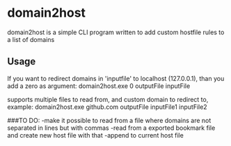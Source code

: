 # domain2host
domain2host is a simple CLI program written to add custom hostfile rules to a list of domains

## Usage
If you want to redirect domains in 'inputfile' to localhost (127.0.0.1), than you add a zero as argument:
domain2host.exe 0 outputFile inputFile

supports multiple files to read from, and custom domain to redirect to, example:
domain2host.exe github.com outputFile inputFile1 inputFile2

###TO DO:
-make it possible to read from a file where domains are not separated in lines but with commas
-read from a exported bookmark file and create new host file with that
-append to current host file 
